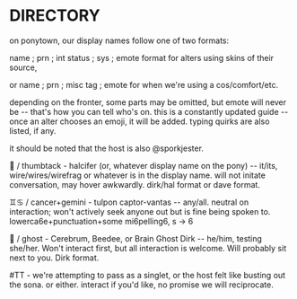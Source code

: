 # DIRECTORY
on ponytown, our display names follow one of two formats:
<p> 
name ; prn ; int status ; sys ; emote format for alters using skins of their source, </p>
<p>or name ; prn ; misc tag ; emote for when we're using a cos/comfort/etc.</p>
depending on the fronter, some parts may be omitted, but emote will never be -- that's how you can tell who's on. 
this is a constantly updated guide -- once an alter chooses an emoji, it will be added. typing quirks are also listed, if any.
<p> it should be noted that the host is also @sporkjester.</p>

<p>📌 / thumbtack - halcifer (or, whatever display name on the pony) -- it/its, wire/wires/wirefrag or whatever is in the display name. will not initate conversation, may hover awkwardly. dirk/hal format or dave format.</p>

♊♋ / cancer+gemini - tulpon captor-vantas -- any/all. neutral on interaction; won't actively seek anyone out but is fine being spoken to. lowerca6e+punctuation+some mi6pelling6, s -> 6

<p>👻 / ghost - Cerebrum, Beedee, or Brain Ghost Dirk -- he/him, testing she/her. Won't interact first, but all interaction is welcome. Will probably sit next to you. Dirk format. </p>

#TT - we're attempting to pass as a singlet, or the host felt like busting out the sona. or either. interact if you'd like, no promise we will reciprocate.
